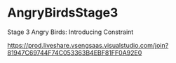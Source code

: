 # AngryBirdsStage3
Stage 3 Angry Birds: Introducing Constraint

https://prod.liveshare.vsengsaas.visualstudio.com/join?81947C69744F74C053363B4EBF81FF0A92E0
